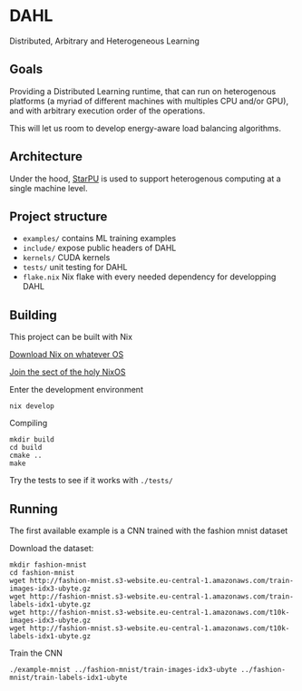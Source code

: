 # DAHL

Distributed, Arbitrary and Heterogeneous Learning

## Goals

Providing a Distributed Learning runtime, that can run on heterogenous platforms (a myriad of different machines with multiples CPU and/or GPU), and with arbitrary execution order of the operations.

This will let us room to develop energy-aware load balancing algorithms.


## Architecture

Under the hood, [StarPU](https://starpu.gitlabpages.inria.fr/) is used to support heterogenous computing at a single machine level.

## Project structure

- `examples/` contains ML training examples
- `include/` expose public headers of DAHL
- `kernels/` CUDA kernels
- `tests/` unit testing for DAHL
- `flake.nix` Nix flake with every needed dependency for developping DAHL

## Building

This project can be built with Nix

[Download Nix on whatever OS](https://nixos.org/download/#multi-user-installation-recommended)

[Join the sect of the holy NixOS](https://nixos.org/download/#graphical-iso-image)

Enter the development environment
```shell
nix develop
```

Compiling
```shell
mkdir build
cd build
cmake ..
make
```

Try the tests to see if it works with `./tests/`

## Running

The first available example is a CNN trained with the fashion mnist dataset

Download the dataset:
```shell
mkdir fashion-mnist
cd fashion-mnist
wget http://fashion-mnist.s3-website.eu-central-1.amazonaws.com/train-images-idx3-ubyte.gz
wget http://fashion-mnist.s3-website.eu-central-1.amazonaws.com/train-labels-idx1-ubyte.gz
wget http://fashion-mnist.s3-website.eu-central-1.amazonaws.com/t10k-images-idx3-ubyte.gz
wget http://fashion-mnist.s3-website.eu-central-1.amazonaws.com/t10k-labels-idx1-ubyte.gz
```

Train the CNN
```shell
./example-mnist ../fashion-mnist/train-images-idx3-ubyte ../fashion-mnist/train-labels-idx1-ubyte
```
